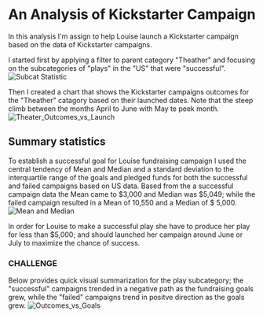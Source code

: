 
# An Analysis of Kickstarter Campaign

In this analysis I'm assign to help Louise launch a Kickstarter campaign based on the data of Kickstarter campaigns.

I started first by applying a filter to parent category "Theather" and focusing on the subcategories of "plays" in the "US" that were "successful".
![Subcat Statistic](https://user-images.githubusercontent.com/82338072/116718758-50323680-a9a8-11eb-871c-c37b389c238b.png)

Then I created a chart that shows the Kickstarter campaigns outcomes for the "Theather" catagory based on their launched dates. Note that the steep climb between the months April to June with May te peek month.
![Theater_Outcomes_vs_Launch](https://user-images.githubusercontent.com/82338072/116718873-7061f580-a9a8-11eb-90c0-b85c5fbd3366.png)
## Summary statistics

To establish a successful goal for Louise fundraising campaign I used the central tendency of Mean and Median and a standard deviation to the interquartile range of the goals and pledged funds for both the successful and failed campaigns based on US data. Based from the a successful campaign data the Mean came to $3,000 and Median was $5,049; while the failed campaign resulted in a Mean of 10,550 and a Median of $ 5,000.
![Mean and Median](https://user-images.githubusercontent.com/82338072/116718955-87084c80-a9a8-11eb-84df-a3ff032d8fd6.png)

In order for Louise to make a successful play she have to produce her play for less than $5,000; and should launched her campaign around June 
or July to maximize the chance of success.

### CHALLENGE

Below provides quick visual summarization for the play subcategory; the "successful" campaigns trended in a negative path as the fundraising goals grew, while the "failed" campaigns trend in positve direction as the goals grew.
![Outcomes_vs_Goals](https://user-images.githubusercontent.com/82338072/116718987-8d96c400-a9a8-11eb-975a-16ccbec03a43.png)
